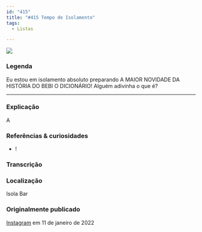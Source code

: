 ```yaml
---
id: "415"
title: "#415 Tempo de Isolamento"
tags:
  - Listas

---
```


![](https://bebiodicionario-com.s3.amazonaws.com/media/posts/202201/.jpg)

### Legenda

Eu estou em isolamento absoluto preparando A MAIOR NOVIDADE DA HISTÓRIA DO BEBI O DICIONÁRIO! Alguém adivinha o que é?

---

### Explicação

A 

### Referências & curiosidades
- !


### Transcrição



### Localização

Isola Bar

### Originalmente publicado 

[Instagram](https://www.instagram.com/p/CYnFqNXBn3n/) em 11 de janeiro de 2022


